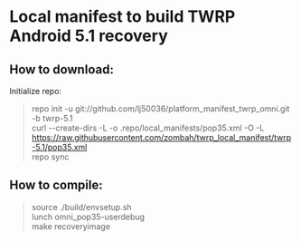 # Local manifest to build TWRP Android 5.1 recovery #

## How to download: ##

Initialize repo:

>repo init -u git://github.com/lj50036/platform_manifest_twrp_omni.git -b twrp-5.1  
>curl --create-dirs -L -o .repo/local_manifests/pop35.xml -O -L https://raw.githubusercontent.com/zombah/twrp_local_manifest/twrp-5.1/pop35.xml  
>repo sync  


## How to compile: ##

>source ./build/envsetup.sh  
>lunch omni_pop35-userdebug  
>make recoveryimage  

